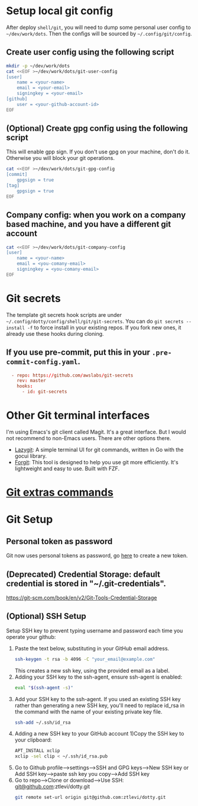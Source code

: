 # Setup local git config

After deploy `shell/git`, you will need to dump some personal user config to `~/dev/work/dots`. Then
the configs will be sourced by `~/.config/git/config`.

## Create user config using the following script

```sh
mkdir -p ~/dev/work/dots
cat <<EOF >~/dev/work/dots/git-user-config
[user]
	name = <your-name>
	email = <your-email>
	signingkey = <your-email>
[github]
	user = <your-github-account-id>
EOF
```

## (Optional) Create gpg config using the following script

This will enable gpp sign. If you don't use gpg on your machine, don't do it. Otherwise you will
block your git operations.

```sh
cat <<EOF >~/dev/work/dots/git-gpg-config
[commit]
	gpgsign = true
[tag]
	gpgsign = true
EOF
```

## Company config: when you work on a company based machine, and you have a different git account

```sh
cat <<EOF >~/dev/work/dots/git-company-config
[user]
	name = <your-name>
	email = <you-comany-email>
	signingkey = <you-comany-email>
EOF
```

# Git secrets

The template git secrets hook scripts are under `~/.config/dotty/config/shell/git/git-secrets`. You
can do `git secrets --install -f` to force install in your existing repos. If you fork new ones, it
already use these hooks during cloning.

## If you use pre-commit, put this in your `.pre-commit-config.yaml`.

```toml
  - repo: https://github.com/awslabs/git-secrets
    rev: master
    hooks:
      - id: git-secrets
```

# Other Git terminal interfaces

I'm using Emacs's git client called Magit. It's a great interface. But I would not recommend to
non-Emacs users. There are other options there.

- [Lazygit](https://github.com/jesseduffield/lazygit): A simple terminal UI for git commands,
  written in Go with the gocui library.
- [Forgit](https://github.com/wfxr/forgit): This tool is designed to help you use git more
  efficiently. It's lightweight and easy to use. Built with FZF.

# [Git extras commands](https://github.com/tj/git-extras/blob/master/Commands.md)

# Git Setup

## Personal token as password

Git now uses personal tokens as password, go [here](https://github.com/settings/tokens) to create a
new token.

## (Deprecated) Credential Storage: default credential is stored in "~/.git-credentials".

https://git-scm.com/book/en/v2/Git-Tools-Credential-Storage

## (Optional) SSH Setup

Setup SSH key to prevent typing username and password each time you operate your github:

1. Paste the text below, substituting in your GitHub email address.
   ```sh
   ssh-keygen -t rsa -b 4096 -C "your_email@example.com"
   ```
   This creates a new ssh key, using the provided email as a label.
2. Adding your SSH key to the ssh-agent, ensure ssh-agent is enabled:
   ```sh
   eval "$(ssh-agent -s)"
   ```
3. Add your SSH key to the ssh-agent. If you used an existing SSH key rather than generating a new
   SSH key, you'll need to replace id_rsa in the command with the name of your existing private key
   file.
   ```sh
   ssh-add ~/.ssh/id_rsa
   ```
4. Adding a new SSH key to your GitHub account 1)Copy the SSH key to your clipboard:
   ```sh
   APT_INSTALL xclip
   xclip -sel clip < ~/.ssh/id_rsa.pub
   ```
5. Go to Github profile-->settings-->SSH and GPG keys-->New SSH key or Add SSH key-->paste ssh key
   you copy-->Add SSH key
6. Go to repo-->Clone or download-->Use SSH: git@github.com:ztlevi/dotty.git
   ```sh
   git remote set-url origin git@github.com:ztlevi/dotty.git
   ```
